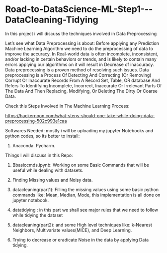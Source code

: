 # Road-to-DataScience-ML-Step1---DataCleaning-Tidying
In this project i will discuss the techniques involved in Data Preprocessing

Let’s see what Data Preprocessing is about:
Before applying any Prediction Machine Learning Algorithm we need to do the preprocessing of data to improve the accuracy. In Real-world data is often incomplete, inconsistent, and/or lacking in certain behaviors or trends, and is likely to contain many errors applying our algorithms on it will result in Decrease of inaccuracy. Data preprocessing is a proven method of resolving such issues.
Data preprocessing is a Process Of Detecting And Correcting (Or Removing) Corrupt Or Inaccurate Records From A Record Set, Table, OR database And Refers To Identifying Incomplete, Incorrect, Inaccurate Or Irrelevant Parts Of The Data And Then Replacing, Modifying, Or Deleting The Dirty Or Coarse Data.


Check this Steps Involved in The Machine Learning Process:

 https://hackernoon.com/what-steps-should-one-take-while-doing-data-preprocessing-502c993e1caa

Softwares Needed: mostly i will be uploading my jupyter Notebooks and python codes, so its better to install:
1. Anaconda.
Pycharm.


Things I will discuss in this Repo: 

1.	Bbasiccmds.ipynb: Working on some Basic Commands that will be useful while dealing with datasets.

2.	Finding Missing values and Noisy data.

3.	datacleaning(part1): Filling the missing values using some basic python commands like: Mean, Median, Mode, this implementation is all done on jupyter notebook.

4. datatidying : in this part we shall see major rules that we need to follow while tidying the dataset

4. datacleaning(part2): and some High level techniques like: k-Nearest Neighbors, Multivariate values(MICE), and Deep Learning.
4.	Trying to decrease or eradicate Noise in the data by applying Data tidying.


